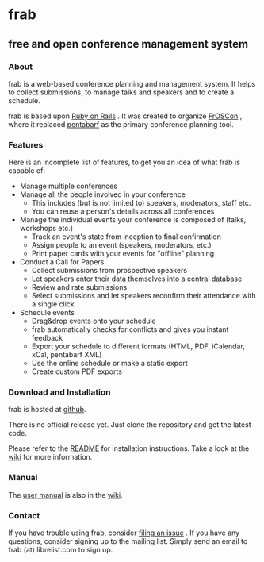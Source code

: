 frab
====

free and open conference management system
------------------------------------------

### About

frab is a web-based conference planning and management system. It helps
to collect submissions, to manage talks and speakers and to create a
schedule.

frab is based upon [Ruby on Rails](http://www.rubyonrails.org) . It was
created to organize [FrOSCon](http://www.froscon.org) , where it
replaced [pentabarf](http://pentabarf.org) as the primary conference
planning tool.

### Features

Here is an incomplete list of features, to get you an idea of what frab
is capable of:

-   Manage multiple conferences
-   Manage all the people involved in your conference
    -   This includes (but is not limited to) speakers, moderators,
        staff etc.
    -   You can reuse a person's details across all conferences
-   Manage the individual events your conference is composed of (talks,
    workshops etc.)
    -   Track an event's state from inception to final confirmation
    -   Assign people to an event (speakers, moderators, etc.)
    -   Print paper cards with your events for "offline" planning
-   Conduct a Call for Papers
    -   Collect submissions from prospective speakers
    -   Let speakers enter their data themselves into a central database
    -   Review and rate submissions
    -   Select submissions and let speakers reconfirm their attendance
        with a single click
-   Schedule events
    -   Drag&drop events onto your schedule
    -   frab automatically checks for conflicts and gives you instant
        feedback
    -   Export your schedule to different formats (HTML, PDF, iCalendar,
        xCal, pentabarf XML)
    -   Use the online schedule or make a static export
    -   Create custom PDF exports

### Download and Installation

frab is hosted at [github](https://github.com/frab/frab).

There is no official release yet. Just clone the repository and get the
latest code.

Please refer to the [README](https://github.com/frab/frab/blob/master/README.md) for installation instructions.
Take a look at the [wiki](https://github.com/frab/frab/wiki) for more information.

### Manual

The [user manual](https://github.com/frab/frab/wiki/Manual) is also in the [wiki](https://github.com/frab/frab/wiki).

### Contact

If you have trouble using frab, consider [filing an
issue](https://github.com/frab/frab/issues/new) . If you have any
questions, consider signing up to the mailing list. Simply send an email
to frab (at) librelist.com to sign up.
